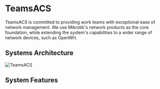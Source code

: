 # TeamsACS

TeamsACS is committed to providing work teams with exceptional ease of network management. We use Mikrotik's network products as the core foundation, while extending the system's capabilities to a wider range of network devices, such as OpenWrt.

## Systems Architecture

![TeamsACS](https://user-images.githubusercontent.com/377938/97300818-e7032680-1891-11eb-9b7d-6f10b103a5cd.png)

## System Features

